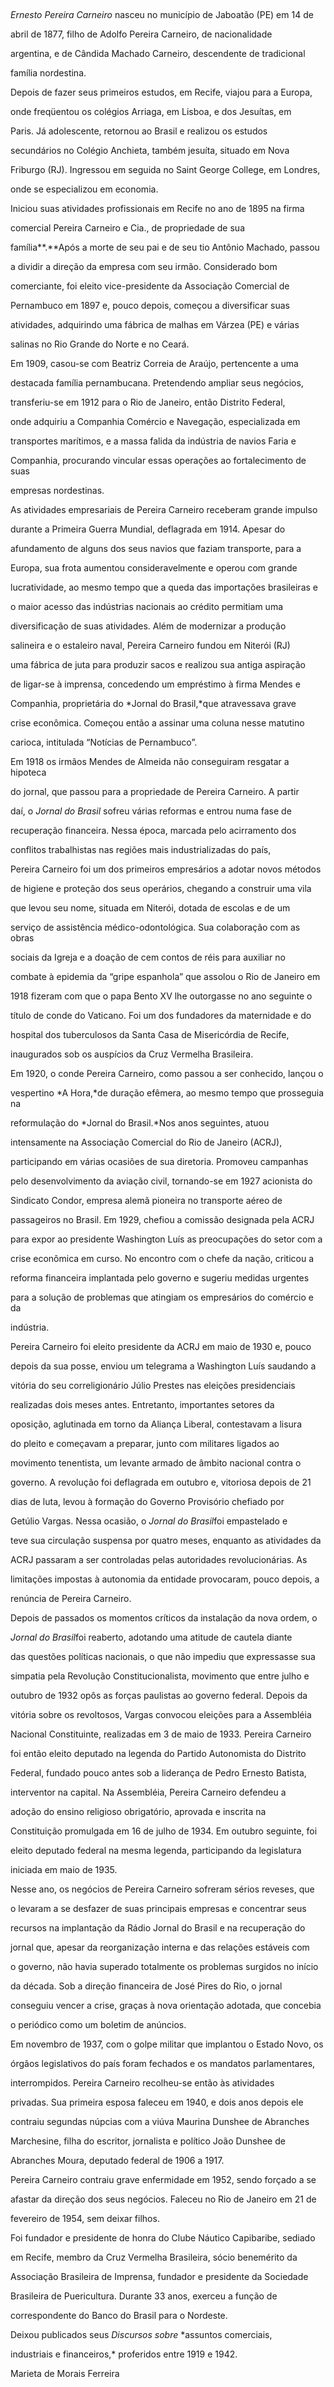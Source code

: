

 



*Ernesto Pereira Carneiro* nasceu no município de Jaboatão (PE) em 14 de

abril de 1877, filho de Adolfo Pereira Carneiro, de nacionalidade

argentina, e de Cândida Machado Carneiro, descendente de tradicional

família nordestina.



Depois de fazer seus primeiros estudos, em Recife, viajou para a Europa,

onde freqüentou os colégios Arriaga, em Lisboa, e dos Jesuítas, em

Paris. Já adolescente, retornou ao Brasil e realizou os estudos

secundários no Colégio Anchieta, também jesuíta, situado em Nova

Friburgo (RJ). Ingressou em seguida no Saint George College, em Londres,

onde se especializou em economia.



Iniciou suas atividades profissionais em Recife no ano de 1895 na firma

comercial Pereira Carneiro e Cia., de propriedade de sua

família**.**Após a morte de seu pai e de seu tio Antônio Machado, passou

a dividir a direção da empresa com seu irmão. Considerado bom

comerciante, foi eleito vice-presidente da Associação Comercial de

Pernambuco em 1897 e, pouco depois, começou a diversificar suas

atividades, adquirindo uma fábrica de malhas em Várzea (PE) e várias

salinas no Rio Grande do Norte e no Ceará.



Em 1909, casou-se com Beatriz Correia de Araújo, pertencente a uma

destacada família pernambucana. Pretendendo ampliar seus negócios,

transferiu-se em 1912 para o Rio de Janeiro, então Distrito Federal,

onde adquiriu a Companhia Comércio e Navegação, especializada em

transportes marítimos, e a massa falida da indústria de navios Faria e

Companhia, procurando vincular essas operações ao fortalecimento de suas

empresas nordestinas.



As atividades empresariais de Pereira Carneiro receberam grande impulso

durante a Primeira Guerra Mundial, deflagrada em 1914. Apesar do

afundamento de alguns dos seus navios que faziam transporte, para a

Europa, sua frota aumentou consideravelmente e operou com grande

lucratividade, ao mesmo tempo que a queda das importações brasileiras e

o maior acesso das indústrias nacionais ao crédito permitiam uma

diversificação de suas atividades. Além de modernizar a produção

salineira e o estaleiro naval, Pereira Carneiro fundou em Niterói (RJ)

uma fábrica de juta para produzir sacos e realizou sua antiga aspiração

de ligar-se à imprensa, concedendo um empréstimo à firma Mendes e

Companhia, proprietária do *Jornal do Brasil,*que atravessava grave

crise econômica. Começou então a assinar uma coluna nesse matutino

carioca, intitulada “Notícias de Pernambuco”.



Em 1918 os irmãos Mendes de Almeida não conseguiram resgatar a hipoteca

do jornal, que passou para a propriedade de Pereira Carneiro. A partir

daí, o *Jornal do Brasil* sofreu várias reformas e entrou numa fase de

recuperação financeira. Nessa época, marcada pelo acirramento dos

conflitos trabalhistas nas regiões mais industrializadas do país,

Pereira Carneiro foi um dos primeiros empresários a adotar novos métodos

de higiene e proteção dos seus operários, chegando a construir uma vila

que levou seu nome, situada em Niterói, dotada de escolas e de um

serviço de assistência médico-odontológica. Sua colaboração com as obras

sociais da Igreja e a doação de cem contos de réis para auxiliar no

combate à epidemia da “gripe espanhola” que assolou o Rio de Janeiro em

1918 fizeram com que o papa Bento XV lhe outorgasse no ano seguinte o

título de conde do Vaticano. Foi um dos fundadores da maternidade e do

hospital dos tuberculosos da Santa Casa de Misericórdia de Recife,

inaugurados sob os auspícios da Cruz Vermelha Brasileira.



Em 1920, o conde Pereira Carneiro, como passou a ser conhecido, lançou o

vespertino *A Hora,*de duração efêmera, ao mesmo tempo que prosseguia na

reformulação do *Jornal do Brasil.*Nos anos seguintes, atuou

intensamente na Associação Comercial do Rio de Janeiro (ACRJ),

participando em várias ocasiões de sua diretoria. Promoveu campanhas

pelo desenvolvimento da aviação civil, tornando-se em 1927 acionista do

Sindicato Condor, empresa alemã pioneira no transporte aéreo de

passageiros no Brasil. Em 1929, chefiou a comissão designada pela ACRJ

para expor ao presidente Washington Luís as preocupações do setor com a

crise econômica em curso. No encontro com o chefe da nação, criticou a

reforma financeira implantada pelo governo e sugeriu medidas urgentes

para a solução de problemas que atingiam os empresários do comércio e da

indústria.



Pereira Carneiro foi eleito presidente da ACRJ em maio de 1930 e, pouco

depois da sua posse, enviou um telegrama a Washington Luís saudando a

vitória do seu correligionário Júlio Prestes nas eleições presidenciais

realizadas dois meses antes. Entretanto, importantes setores da

oposição, aglutinada em torno da Aliança Liberal, contestavam a lisura

do pleito e começavam a preparar, junto com militares ligados ao

movimento tenentista, um levante armado de âmbito nacional contra o

governo. A revolução foi deflagrada em outubro e, vitoriosa depois de 21

dias de luta, levou à formação do Governo Provisório chefiado por

Getúlio Vargas. Nessa ocasião, o *Jornal do Brasil*foi empastelado e

teve sua circulação suspensa por quatro meses, enquanto as atividades da

ACRJ passaram a ser controladas pelas autoridades revolucionárias. As

limitações impostas à autonomia da entidade provocaram, pouco depois, a

renúncia de Pereira Carneiro.



Depois de passados os momentos críticos da instalação da nova ordem, o

*Jornal do* *Brasil*foi reaberto, adotando uma atitude de cautela diante

das questões políticas nacionais, o que não impediu que expressasse sua

simpatia pela Revolução Constitucionalista, movimento que entre julho e

outubro de 1932 opôs as forças paulistas ao governo federal. Depois da

vitória sobre os revoltosos, Vargas convocou eleições para a Assembléia

Nacional Constituinte, realizadas em 3 de maio de 1933. Pereira Carneiro

foi então eleito deputado na legenda do Partido Autonomista do Distrito

Federal, fundado pouco antes sob a liderança de Pedro Ernesto Batista,

interventor na capital. Na Assembléia, Pereira Carneiro defendeu a

adoção do ensino religioso obrigatório, aprovada e inscrita na

Constituição promulgada em 16 de julho de 1934. Em outubro seguinte, foi

eleito deputado federal na mesma legenda, participando da legislatura

iniciada em maio de 1935.



Nesse ano, os negócios de Pereira Carneiro sofreram sérios reveses, que

o levaram a se desfazer de suas principais empresas e concentrar seus

recursos na implantação da Rádio Jornal do Brasil e na recuperação do

jornal que, apesar da reorganização interna e das relações estáveis com

o governo, não havia superado totalmente os problemas surgidos no início

da década. Sob a direção financeira de José Pires do Rio, o jornal

conseguiu vencer a crise, graças à nova orientação adotada, que concebia

o periódico como um boletim de anúncios.



Em novembro de 1937, com o golpe militar que implantou o Estado Novo, os

órgãos legislativos do país foram fechados e os mandatos parlamentares,

interrompidos. Pereira Carneiro recolheu-se então às atividades

privadas. Sua primeira esposa faleceu em 1940, e dois anos depois ele

contraiu segundas núpcias com a viúva Maurina Dunshee de Abranches

Marchesine, filha do escritor, jornalista e político João Dunshee de

Abranches Moura, deputado federal de 1906 a 1917.



Pereira Carneiro contraiu grave enfermidade em 1952, sendo forçado a se

afastar da direção dos seus negócios. Faleceu no Rio de Janeiro em 21 de

fevereiro de 1954, sem deixar filhos.



Foi fundador e presidente de honra do Clube Náutico Capibaribe, sediado

em Recife, membro da Cruz Vermelha Brasileira, sócio benemérito da

Associação Brasileira de Imprensa, fundador e presidente da Sociedade

Brasileira de Puericultura. Durante 33 anos, exerceu a função de

correspondente do Banco do Brasil para o Nordeste.



Deixou publicados seus *Discursos sobre* *assuntos comerciais,

industriais e financeiros,* proferidos entre 1919 e 1942.



Marieta de Morais Ferreira



 



 



